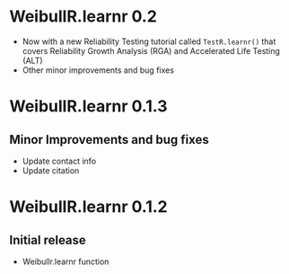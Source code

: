 # WeibullR.learnr 0.2

* Now with a new Reliability Testing tutorial called `TestR.learnr()` that covers Reliability Growth Analysis (RGA) and Accelerated Life Testing (ALT)
* Other minor improvements and bug fixes

# WeibullR.learnr 0.1.3

## Minor Improvements and bug fixes
* Update contact info
* Update citation

# WeibullR.learnr 0.1.2

## Initial release
* Weibullr.learnr function
